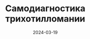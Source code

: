 ---
title: "Самодиагностика трихотилломании"
description: Что делать, если трихотилломания и можно ли с ней справиться самостоятельно.
layout: category
category_name: "Самодиагностика"
date: 2024-03-19
permalink: /categories/self-diagnosis.html
image:
  url: "/assets/img/tom-allport-eoRxpc7GDbM-unsplash.jpg"
---
